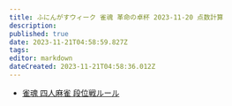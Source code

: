 ```yaml
---
title: ふにんがすウィーク 雀魂 革命の卓杯 2023-11-20 点数計算
description: 
published: true
date: 2023-11-21T04:58:59.827Z
tags: 
editor: markdown
dateCreated: 2023-11-21T04:58:36.012Z
---
```


- [雀魂 四人麻雀 段位戦ルール](https://mahjongsoul.com/news/46)
